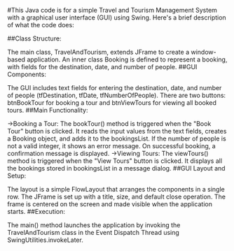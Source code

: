 #This Java code is for a simple Travel and Tourism Management System with a graphical user interface (GUI) using Swing. Here's a brief description of what the code does:

##Class Structure:

The main class, TravelAndTourism, extends JFrame to create a window-based application.
An inner class Booking is defined to represent a booking, with fields for the destination, date, and number of people.
##GUI Components:

The GUI includes text fields for entering the destination, date, and number of people (tfDestination, tfDate, tfNumberOfPeople).
There are two buttons: btnBookTour for booking a tour and btnViewTours for viewing all booked tours.
##Main Functionality:

->Booking a Tour:
The bookTour() method is triggered when the "Book Tour" button is clicked. It reads the input values from the text fields, creates a Booking object, and adds it to the bookingsList.
If the number of people is not a valid integer, it shows an error message.
On successful booking, a confirmation message is displayed.
->Viewing Tours:
The viewTours() method is triggered when the "View Tours" button is clicked. It displays all the bookings stored in bookingsList in a message dialog.
##GUI Layout and Setup:

The layout is a simple FlowLayout that arranges the components in a single row.
The JFrame is set up with a title, size, and default close operation. The frame is centered on the screen and made visible when the application starts.
##Execution:

The main() method launches the application by invoking the TravelAndTourism class in the Event Dispatch Thread using SwingUtilities.invokeLater.
